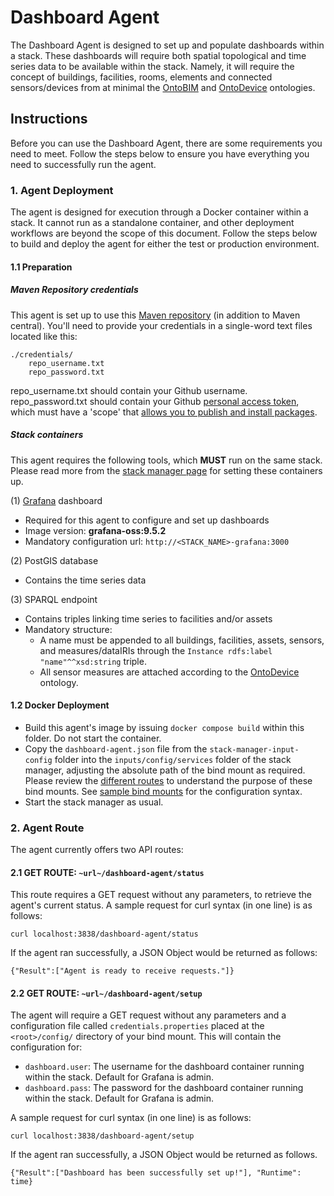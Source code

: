 # Dashboard Agent
The Dashboard Agent is designed to set up and populate dashboards within a stack. These dashboards will require both spatial topological and time series data to be available within the stack.
Namely, it will require the concept of buildings, facilities, rooms, elements and connected sensors/devices from at minimal the [OntoBIM](https://github.com/cambridge-cares/TheWorldAvatar/tree/main/JPS_Ontology/ontology/ontobim) and [OntoDevice](https://github.com/cambridge-cares/TheWorldAvatar/tree/main/JPS_Ontology/ontology/ontodevice) ontologies.

## Instructions
Before you can use the Dashboard Agent, there are some requirements you need to meet. Follow the steps below to ensure you have everything you need to successfully run the agent.
### 1. Agent Deployment
The agent is designed for execution through a Docker container within a stack. It cannot run as a standalone container, and other deployment workflows are beyond the scope of this document. 
Follow the steps below to build and deploy the agent for either the test or production environment.

#### 1.1 Preparation
##### Maven Repository credentials
This agent is set up to use this [Maven repository](https://maven.pkg.github.com/cambridge-cares/TheWorldAvatar/) (in addition to Maven central).
You'll need to provide your credentials in a single-word text files located like this:
```
./credentials/
    repo_username.txt
    repo_password.txt
```
repo_username.txt should contain your Github username. repo_password.txt should contain your Github [personal access token](https://docs.github.com/en/github/authenticating-to-github/creating-a-personal-access-token),
which must have a 'scope' that [allows you to publish and install packages](https://docs.github.com/en/packages/working-with-a-github-packages-registry/working-with-the-apache-maven-registry#authenticating-to-github-packages).

##### Stack containers
This agent requires the following tools, which **MUST** run on the same stack. Please read more from the [stack manager page](https://github.com/cambridge-cares/TheWorldAvatar/tree/main/Deploy/stacks/dynamic/stack-manager) for setting these containers up.

(1) [Grafana](https://grafana.com/docs/grafana/latest/) dashboard
- Required for this agent to configure and set up dashboards
- Image version: **grafana-oss:9.5.2** 
- Mandatory configuration url: `http://<STACK_NAME>-grafana:3000`

(2) PostGIS database
- Contains the time series data

(3) SPARQL endpoint
- Contains triples linking time series to facilities and/or assets
- Mandatory structure:
  - A name must be appended to all buildings, facilities, assets, sensors, and measures/dataIRIs through the `Instance rdfs:label "name"^^xsd:string` triple.
  - All sensor measures are attached according to the [OntoDevice](https://github.com/cambridge-cares/TheWorldAvatar/tree/main/JPS_Ontology/ontology/ontodevice) ontology.

#### 1.2 Docker Deployment
- Build this agent's image by issuing `docker compose build` within this folder. Do not start the container.
- Copy the `dashboard-agent.json` file from the `stack-manager-input-config` folder into the `inputs/config/services` folder of the stack manager, adjusting the absolute path of the bind mount as required. 
Please review the [different routes](#2-agent-route) to understand the purpose of these bind mounts. See [sample bind mounts](https://github.com/cambridge-cares/TheWorldAvatar/tree/main/Deploy/stacks/dynamic/stack-manager#bind-mounts) for the configuration syntax.
- Start the stack manager as usual.

### 2. Agent Route
The agent currently offers two API routes:
#### 2.1 GET ROUTE: `~url~/dashboard-agent/status` 
This route requires a GET request without any parameters, to retrieve the agent's current status. A sample request for curl syntax (in one line) is as follows:
```
curl localhost:3838/dashboard-agent/status 
```
If the agent ran successfully, a JSON Object would be returned as follows:
```
{"Result":["Agent is ready to receive requests."]}
```

#### 2.2 GET ROUTE: `~url~/dashboard-agent/setup`
The agent will require a GET request without any parameters and a configuration file called `credentials.properties` placed at the `<root>/config/` directory of your bind mount. This will contain the
configuration for:
- `dashboard.user`: The username for the dashboard container running within the stack. Default for Grafana is admin.
- `dashboard.pass`: The password for the dashboard container running within the stack. Default for Grafana is admin.

A sample request for curl syntax (in one line) is as follows:
```
curl localhost:3838/dashboard-agent/setup 
```
If the agent ran successfully, a JSON Object would be returned as follows.
```
{"Result":["Dashboard has been successfully set up!"], "Runtime": time}
```